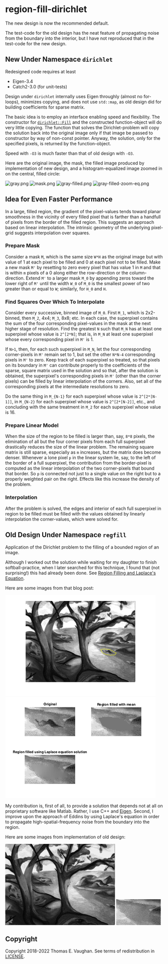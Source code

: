 # region-fill-dirichlet

The new design is now the recommended default.

The test-code for the old design has the neat
feature of propagating noise from the boundary
into the interior, but I have not reproduced
that in the test-code for the new design.

## New Under Namespace `dirichlet`

Redesigned code requires at least

- Eigen-3.4
- Catch2-3.0 (for unit-tests)

Design under `dirichlet` internally uses Eigen
throughly (almost no for-loops), minimizes
copying, and does not use `std::map`, as old
design did for building coefficients for
sparse matrix.

The basic idea is to employ an interface
enabling speed and flexibility.  The constructor
for
[`dirichlet::Fill`](include/dirichlet/Fill.hpp)
and the constructed function-object will do very
little copying.  The function that solves the
Dirichlet-problem will copy the solution back
into the original image only if that image be
passed to constructor by way of non-const
pointer.  Anyway, the solution, only for the
specified pixels, is returned by the
function-object.

Speed with `-O3` is much faster than that of
old design with `-O3`.

Here are the original image, the mask, the
filled image produced by implementation of new
design, and a histogram-equalized image zoomed
in on the central, filled circle:

![gray.png](test/gray.png)
![mask.png](test/mask.png)
![gray-filled.png](test/gray-filled.png)
![gray-filled-zoom-eq.png](test/gray-filled-zoom-eq.png)

## Idea for Even Faster Performance

In a large, filled region, the gradient of the
pixel-values tends toward planar smoothness in
the vicinity of every filled pixel that is
farther than a handfull of pixels from the
border of the filled region.  This suggests an
approach based on linear interpolation.  The
intrinsic geometry of the underlying pixel-grid
suggests interpolation over squares.

### Prepare Mask

Consider a mask `M`, which is the same size
`W*H` as the original image but with value of 1
at each pixel to be filled and 0 at each pixel
not to be filled.  Make a new mask `M'` by
resetting to zero every pixel that has value 1
in `M` and that is within `m` pixels of a 0
along either the row-direction or the
column-direction.  Extend `M'` to a larger mask
`M_0` by appending zeros toward the lower right
of `M'` until the width `W_0` of `M_0` is the
smallest power of two greater than or equal to
`W`; similarly, for `H_0` and `H`.

### Find Squares Over Which To Interpolate

Consider every successive, binned image of
`M_0`.  First `M_1`, which is 2x2-binned, then
`M_2`, 4x4; `M_3`, 8x8; etc.  In each case, the
superpixel contains the sum of the four
corresponding pixel-values in the mask at the
next higher stage of resolution.  Find the
greatest `N` such that `M_N` has at least one
superpixel whose value is `2^[2*N]`; that is, in
`M_N` at least one superpixel whose every
corresponding pixel in `M'` is 1.

If `N>1`, then, for each such superpixel in
`M_N`, let the four corresponding corner-pixels
in `M'` remain set to 1, but set the other
`N*N-4` corresponding pixels in `M'` to zero.
Keep track of each superpixel so treated, so
that pixels on its boundary in `M'` can
contribute properly to the coefficients of the
sparse, square matrix used in the solution and
so that, after the solution is obtained, the
superpixel's corresponding pixels in `M'` (other
than the corner pixels) can be filled by linear
interpolation of the corners.  Also, set all of
the corresponding pixels at the intermediate
resolutions to zero.

Do the same thing in `M_{N-1}` for each
superpixel whose value is `2^[2*[N-1]]`, in
`M_{N-2}` for each superpixel whose value is
`2^[2*[N-2]]`, etc., and concluding with the
same treatment in `M_2` for each superpixel
whose value is 16.

### Prepare Linear Model

When the size of the region to be filled is
larger than, say, `8*8` pixels, the elimination
of all but the four corner pixels from each full
superpixel drastically reduces the size of the
linear problem.  The remaining square matrix is
still sparse, especially as `m` increases, but
the matrix does become denser.  Whenever a lone
pixel `p` in the linear system lie, say, to the
left of the border of a full superpixel, the
contribution from the border-pixel is computed
as the linear interpolation of the two
corner-pixels that bound that border.  So `p` is
connected not just to a single value on the
right but to a properly weighted pair on the
right.  Effects like this increase the density
of the problem.

### Interpolation

After the problem is solved, the edges and
interior of each full superpixel in region to be
filled must be filled with the values obtained
by linearly interpolation the corner-values,
which were solved for.

## Old Design Under Namespace `regfill`

Application of the Dirichlet problem to the
filling of a bounded region of an image.

Although I worked out the solution while waiting
for my daughter to finish softball-practice,
when I later searched for this technique, I
found that (not surprising!) this had already
been done.  See [Region Filling and Laplace's
Equation](https://blogs.mathworks.com/steve/2015/06/17/region-filling-and-laplaces-equation/).

Here are some images from that blog post:

![exploring_regionfill_01.png](old/exploring_regionfill_01.png)
![exploring_regionfill_12.png](old/exploring_regionfill_12.png)

My contribution is, first of all, to provide a
solution that depends not at all on proprietary
software like Matlab.  Rather, I use C++ and
[Eigen](http://eigen.tuxfamily.org/index.php?title=Main_Page).
Second, I improve upon the approach of Eddins by
using Laplace's equation in order to propagate
high-spatial-frequency noise from the boundary
into the region.

Here are some images from implementation of old
design:

![trees-mod3.png](old/trees-mod3.png)
![trees-mod3-cut.png](old/trees-mod3-cut.png)

## Copyright

Copyright 2018-2022 Thomas E. Vaughan.  See
terms of redistribution in [LICENSE](LICENSE).

<!--
Narrow textwidth allows editing of file in
cell-phone's browser.

vim: set tw=48:
-->
